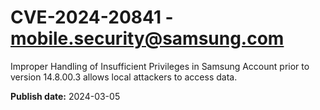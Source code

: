 # CVE-2024-20841 - mobile.security@samsung.com

Improper Handling of Insufficient Privileges in Samsung Account prior to version 14.8.00.3 allows local attackers to access data.

**Publish date:** 2024-03-05
